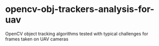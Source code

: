 # opencv-obj-trackers-analysis-for-uav
OpenCV object tracking algorithms tested with typical challenges for frames taken on UAV cameras
